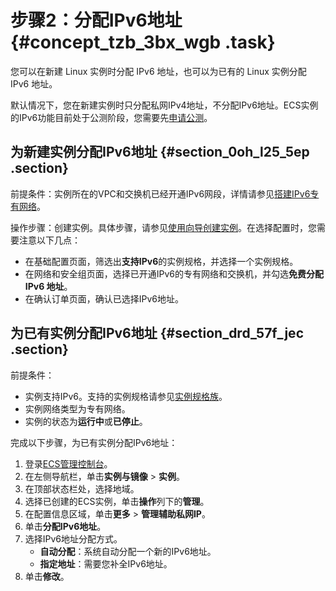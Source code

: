 # 步骤2：分配IPv6地址 {#concept_tzb_3bx_wgb .task}

您可以在新建 Linux 实例时分配 IPv6 地址，也可以为已有的 Linux 实例分配 IPv6 地址。

默认情况下，您在新建实例时只分配私网IPv4地址，不分配IPv6地址。ECS实例的IPv6功能目前处于公测阶段，您需要先[申请公测](https://page.aliyun.com/form/act608662110/index.htm)。

## 为新建实例分配IPv6地址 {#section_0oh_l25_5ep .section}

前提条件：实例所在的VPC和交换机已经开通IPv6网段，详情请参见[搭建IPv6专有网络](../../../../../cn.zh-CN/快速入门/搭建IPv6专有网络.md#)。

操作步骤：创建实例。具体步骤，请参见[使用向导创建实例](../cn.zh-CN/实例/创建实例/使用向导创建实例.md#)。在选择配置时，您需要注意以下几点：

-   在基础配置页面，筛选出**支持IPv6**的实例规格，并选择一个实例规格。
-   在网络和安全组页面，选择已开通IPv6的专有网络和交换机，并勾选**免费分配 IPv6 地址**。
-   在确认订单页面，确认已选择IPv6地址。

## 为已有实例分配IPv6地址 {#section_drd_57f_jec .section}

前提条件：

-   实例支持IPv6。支持的实例规格请参见[实例规格族](cn.zh-CN/实例/实例规格族.md#)。
-   实例网络类型为专有网络。
-   实例的状态为**运行中**或**已停止**。

完成以下步骤，为已有实例分配IPv6地址：

1.  登录[ECS管理控制台](https://ecs.console.aliyun.com)。
2.  在左侧导航栏，单击**实例与镜像** \> **实例**。
3.  在顶部状态栏处，选择地域。
4.  选择已创建的ECS实例，单击**操作**列下的**管理**。
5.  在配置信息区域，单击**更多** \> **管理辅助私网IP**。
6.  单击**分配IPv6地址**。
7.  选择IPv6地址分配方式。 
    -   **自动分配**：系统自动分配一个新的IPv6地址。
    -   **指定地址**：需要您补全IPv6地址。
8.  单击**修改**。

